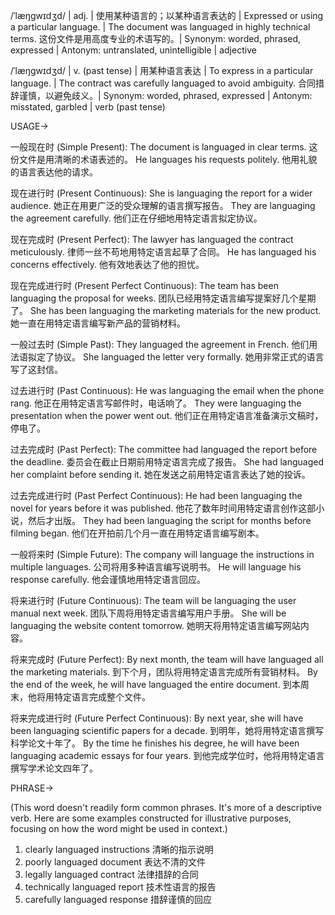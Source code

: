 /ˈlæŋɡwɪdʒd/ | adj. | 使用某种语言的；以某种语言表达的 | Expressed or using a particular language. |  The document was languaged in highly technical terms. 这份文件是用高度专业的术语写的。| Synonym: worded, phrased, expressed | Antonym: untranslated, unintelligible | adjective

/ˈlæŋɡwɪdʒd/ | v. (past tense) | 用某种语言表达 | To express in a particular language. | The contract was carefully languaged to avoid ambiguity. 合同措辞谨慎，以避免歧义。| Synonym: worded, phrased, expressed | Antonym: misstated, garbled | verb (past tense)



USAGE->

一般现在时 (Simple Present):
The document is languaged in clear terms.  这份文件是用清晰的术语表述的。
He languages his requests politely. 他用礼貌的语言表达他的请求。


现在进行时 (Present Continuous):
She is languaging the report for a wider audience. 她正在用更广泛的受众理解的语言撰写报告。
They are languaging the agreement carefully. 他们正在仔细地用特定语言拟定协议。


现在完成时 (Present Perfect):
The lawyer has languaged the contract meticulously. 律师一丝不苟地用特定语言起草了合同。
He has languaged his concerns effectively.  他有效地表达了他的担忧。


现在完成进行时 (Present Perfect Continuous):
The team has been languaging the proposal for weeks.  团队已经用特定语言编写提案好几个星期了。
She has been languaging the marketing materials for the new product. 她一直在用特定语言编写新产品的营销材料。


一般过去时 (Simple Past):
They languaged the agreement in French. 他们用法语拟定了协议。
She languaged the letter very formally. 她用非常正式的语言写了这封信。


过去进行时 (Past Continuous):
He was languaging the email when the phone rang. 他正在用特定语言写邮件时，电话响了。
They were languaging the presentation when the power went out. 他们正在用特定语言准备演示文稿时，停电了。


过去完成时 (Past Perfect):
The committee had languaged the report before the deadline. 委员会在截止日期前用特定语言完成了报告。
She had languaged her complaint before sending it.  她在发送之前用特定语言表达了她的投诉。


过去完成进行时 (Past Perfect Continuous):
He had been languaging the novel for years before it was published.  他花了数年时间用特定语言创作这部小说，然后才出版。
They had been languaging the script for months before filming began. 他们在开拍前几个月一直在用特定语言编写剧本。



一般将来时 (Simple Future):
The company will language the instructions in multiple languages.  公司将用多种语言编写说明书。
He will language his response carefully. 他会谨慎地用特定语言回应。


将来进行时 (Future Continuous):
The team will be languaging the user manual next week.  团队下周将用特定语言编写用户手册。
She will be languaging the website content tomorrow. 她明天将用特定语言编写网站内容。


将来完成时 (Future Perfect):
By next month, the team will have languaged all the marketing materials.  到下个月，团队将用特定语言完成所有营销材料。
By the end of the week, he will have languaged the entire document. 到本周末，他将用特定语言完成整个文件。


将来完成进行时 (Future Perfect Continuous):
By next year, she will have been languaging scientific papers for a decade. 到明年，她将用特定语言撰写科学论文十年了。
By the time he finishes his degree, he will have been languaging academic essays for four years.  到他完成学位时，他将用特定语言撰写学术论文四年了。



PHRASE->

(This word doesn't readily form common phrases.  It's more of a descriptive verb.  Here are some examples constructed for illustrative purposes, focusing on how the word might be used in context.)

1.  clearly languaged instructions  清晰的指示说明
2.  poorly languaged document  表达不清的文件
3.  legally languaged contract  法律措辞的合同
4.  technically languaged report  技术性语言的报告
5.  carefully languaged response  措辞谨慎的回应

